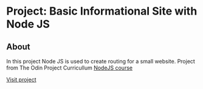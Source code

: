 # Project: Basic Informational Site with Node JS

## About

In this project Node JS is used to create routing for a small website.
Project from The Odin Project Curricullum [NodeJS course](https://www.theodinproject.com/paths/full-stack-javascript/courses/nodejs) 

[Visit project]()